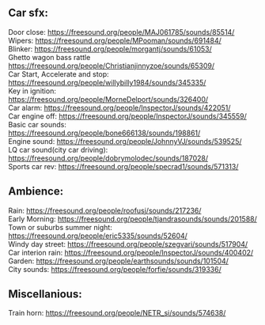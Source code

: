 ## Car sfx:
Door close: https://freesound.org/people/MAJ061785/sounds/85514/ <br>
Wipers:     https://freesound.org/people/MPooman/sounds/691484/ <br>
Blinker:    https://freesound.org/people/morgantj/sounds/61053/ <br>
Ghetto wagon bass rattle https://freesound.org/people/Christianjinnyzoe/sounds/65309/ <br>
Car Start, Accelerate and stop: https://freesound.org/people/willybilly1984/sounds/345335/ <br>
Key in ignition: https://freesound.org/people/MorneDelport/sounds/326400/ <br>
Car alarm: https://freesound.org/people/InspectorJ/sounds/422051/ <br>
Car engine off: https://freesound.org/people/InspectorJ/sounds/345559/ <br>
Basic car sounds: https://freesound.org/people/bone666138/sounds/198861/ <br>
Engine sound: https://freesound.org/people/JohnnyVJ/sounds/539525/ <br>
LQ car sound(city car driving): https://freesound.org/people/dobrymolodec/sounds/187028/ <br>
Sports car rev: https://freesound.org/people/specrad1/sounds/571313/ <br>

## Ambience:
Rain: https://freesound.org/people/roofusj/sounds/217236/ <br>
Early Morning: https://freesound.org/people/tjandrasounds/sounds/201588/ <br>
Town or suburbs summer night: https://freesound.org/people/eric5335/sounds/52604/ <br>
Windy day street: https://freesound.org/people/szegvari/sounds/517904/ <br>
Car interion rain: https://freesound.org/people/InspectorJ/sounds/400402/ <br>
Garden: https://freesound.org/people/earthsounds/sounds/101504/ <br>
City sounds: https://freesound.org/people/forfie/sounds/319336/ <br>

## Miscellanious:
Train horn: https://freesound.org/people/NETR_si/sounds/574638/ <br>
